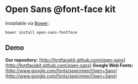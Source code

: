 # Open Sans @font-face kit

Installable via [Bower](http://twitter.github.com/bower/):
```
bower install open-sans-fontface
```

## Demo
__Our repository:__ [http://fontfacekit.github.com/open-sans](http://fontfacekit.github.com/open-sans)
__Google Web Fonts:__ [http://www.google.com/fonts/specimen/Open+Sans](http://www.google.com/fonts/specimen/Open+Sans)

